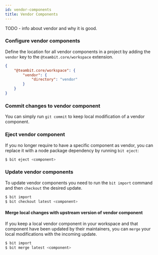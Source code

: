 ```yaml
---
id: vendor-components
title: Vendor Components
---
```


TODO - info about vendor and why it is good.

### Configure vendor components

Define the location for all vendor components in a project by adding the `vendor` key to the `@teambit.core/workspace` extension.

```json
{
    "@teambit.core/workspace": {
        "vendor": {
            "directory": "vendor"
        }
    }
}
```

### Commit changes to vendor component

You can simply run `git commit` to keep local modification of a vendor component.

### Eject vendor component

If you no longer require to have a specific component as vendor, you can replace it with a node package dependency by running `bit eject`:

```sh
$ bit eject <component>
```

### Update vendor components

To update vendor components you need to run the `bit import` command and then `checkout` the desired update.

```sh
$ bit import
$ bit checkout latest <component>
```

#### Merge local changes with upstream version of vendor component

If you keep a local vendor component in your workspace and that component have been updated by their maintainers, you can `merge` your local modifications with the incoming update.

```sh
$ bit import
$ bit merge latest <component>
```

